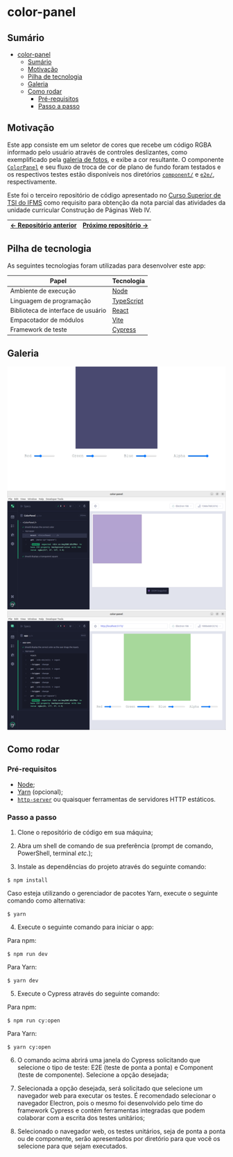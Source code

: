 # color-panel

## Sumário

- [color-panel](#color-panel)
  - [Sumário](#sumário)
  - [Motivação](#motivação)
  - [Pilha de tecnologia](#pilha-de-tecnologia)
  - [Galeria](#galeria)
  - [Como rodar](#como-rodar)
    - [Pré-requisitos](#pré-requisitos)
    - [Passo a passo](#passo-a-passo)

## Motivação

Este app consiste em um seletor de cores que recebe um código RGBA informado pelo usuário através de controles deslizantes, como exemplificado pela [galeria de fotos](#galeria), e exibe a cor resultante. O componente [`ColorPanel`](./src/components/ColorPanel/index.tsx) e seu fluxo de troca de cor de plano de fundo foram testados e os respectivos testes estão disponíveis nos diretórios [`component/`](./cypress/component/ColorPanel.cy.tsx) e [`e2e/`](./cypress/e2e/app.cy.ts), respectivamente.

Este foi o terceiro repositório de código apresentado no [Curso Superior de TSI do IFMS](https://www.ifms.edu.br/campi/campus-aquidauana/cursos/graduacao/sistemas-para-internet/sistemas-para-internet) como requisito para obtenção da nota parcial das atividades da unidade curricular Construção de Páginas Web IV.

| [&larr; Repositório anterior](https://github.com/mdccg/react-cypress/) | [Próximo repositório &rarr;](https://github.com/mdccg/evolved-dictionary/) |
|-|-|

## Pilha de tecnologia

As seguintes tecnologias foram utilizadas para desenvolver este app:

| Papel | Tecnologia |
|-|-|
| Ambiente de execução | [Node](https://nodejs.org/en/) |
| Linguagem de programação | [TypeScript](https://www.typescriptlang.org/) |
| Biblioteca de interface de usuário | [React](https://reactjs.org/) |
| Empacotador de módulos | [Vite](https://vitejs.dev/) |
| Framework de teste | [Cypress](https://www.cypress.io/) |

## Galeria

![Seletor de cores](./docs/color-panel.png)
![Teste de componente do seletor de cores](./docs/component-test.png)
![Teste de fluxo ou ponta a ponta do seletor de cores](./docs/e2e-test.png)

## Como rodar

### Pré-requisitos

- [Node](https://nodejs.org/en/download/);
- [Yarn](https://yarnpkg.com/) (opcional);
- [`http-server`](https://npmjs.com/package/http-server) ou quaisquer ferramentas de servidores HTTP estáticos.

### Passo a passo

1. Clone o repositório de código em sua máquina;

2. Abra um shell de comando de sua preferência (prompt de comando, PowerShell, terminal _etc_.);

3. Instale as dependências do projeto através do seguinte comando:

```console
$ npm install
```

Caso esteja utilizando o gerenciador de pacotes Yarn, execute o seguinte comando como alternativa:

```console
$ yarn
```

4. Execute o seguinte comando para iniciar o app:

Para npm:

```console
$ npm run dev
```

Para Yarn:

```console
$ yarn dev
```

5. Execute o Cypress através do seguinte comando:

Para npm:

```console
$ npm run cy:open
```

Para Yarn:

```console
$ yarn cy:open
```

6. O comando acima abrirá uma janela do Cypress solicitando que selecione o tipo de teste: E2E (teste de ponta a ponta) e Component (teste de componente). Selecione a opção desejada;

7. Selecionada a opção desejada, será solicitado que selecione um navegador web para executar os testes. É recomendado selecionar o navegador Electron, pois o mesmo foi desenvolvido pelo time do framework Cypress e contém ferramentas integradas que podem colaborar com a escrita dos testes unitários;

8. Selecionado o navegador web, os testes unitários, seja de ponta a ponta ou de componente, serão apresentados por diretório para que você os selecione para que sejam executados.
